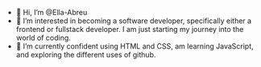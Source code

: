 - 👋 Hi, I’m @Ella-Abreu
- 👀 I’m interested in becoming a software developer, specifically either a frontend or fullstack developer. I am just starting my journey into the world of coding.
- 🌱 I’m currently confident using HTML and CSS, am learning JavaScript, and exploring the different uses of github.

<!---
Ella-Abreu/Ella-Abreu is a ✨ special ✨ repository because its `README.md` (this file) appears on your GitHub profile.
You can click the Preview link to take a look at your changes.
--->
